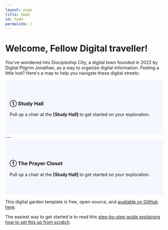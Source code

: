 ```yaml
---
layout: page
title: Home
id: home
permalink: /
---
```


# Welcome, Fellow Digital traveller!

You've wondered into Discipleship City, a digital town founded in 2022 by Digital Pilgrim Jonathan, as a way to organize digital information. Feeling a little lost? Here's a map to help you navigate these digital streets:


<div style="padding: 3em 1em; background: #f5f7ff; border-radius: 4px;">
  <h3>① Study Hall</h3>
  <p>Pull up a chair at the <span style="font-weight: bold">[Study Hall]</span> to get started on your exploration.</p>
</div>
---
<div style="padding: 3em 1em; background: #f5f7ff; border-radius: 4px;">
  <h3>① The Prayer Closet</h3>
  <p>Pull up a chair at the <span style="font-weight: bold">[Study Hall]</span> to get started on your exploration.</p>
</div>

This digital garden template is free, open-source, and [available on GitHub here](https://github.com/maximevaillancourt/digital-garden-jekyll-template).

The easiest way to get started is to read this [step-by-step guide explaining how to set this up from scratch](https://maximevaillancourt.com/blog/setting-up-your-own-digital-garden-with-jekyll).

<style>
  .wrapper {
    max-width: 46em;
  }
</style>
